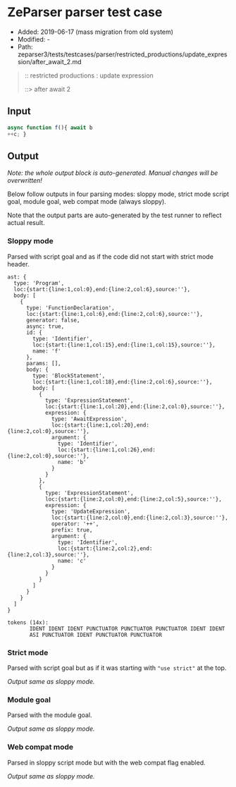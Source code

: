 # ZeParser parser test case

- Added: 2019-06-17 (mass migration from old system)
- Modified: -
- Path: zeparser3/tests/testcases/parser/restricted_productions/update_expression/after_await_2.md

> :: restricted productions : update expression
>
> ::> after await 2

## Input

`````js
async function f(){ await b
++c; }
`````

## Output

_Note: the whole output block is auto-generated. Manual changes will be overwritten!_

Below follow outputs in four parsing modes: sloppy mode, strict mode script goal, module goal, web compat mode (always sloppy).

Note that the output parts are auto-generated by the test runner to reflect actual result.

### Sloppy mode

Parsed with script goal and as if the code did not start with strict mode header.

`````
ast: {
  type: 'Program',
  loc:{start:{line:1,col:0},end:{line:2,col:6},source:''},
  body: [
    {
      type: 'FunctionDeclaration',
      loc:{start:{line:1,col:6},end:{line:2,col:6},source:''},
      generator: false,
      async: true,
      id: {
        type: 'Identifier',
        loc:{start:{line:1,col:15},end:{line:1,col:15},source:''},
        name: 'f'
      },
      params: [],
      body: {
        type: 'BlockStatement',
        loc:{start:{line:1,col:18},end:{line:2,col:6},source:''},
        body: [
          {
            type: 'ExpressionStatement',
            loc:{start:{line:1,col:20},end:{line:2,col:0},source:''},
            expression: {
              type: 'AwaitExpression',
              loc:{start:{line:1,col:20},end:{line:2,col:0},source:''},
              argument: {
                type: 'Identifier',
                loc:{start:{line:1,col:26},end:{line:2,col:0},source:''},
                name: 'b'
              }
            }
          },
          {
            type: 'ExpressionStatement',
            loc:{start:{line:2,col:0},end:{line:2,col:5},source:''},
            expression: {
              type: 'UpdateExpression',
              loc:{start:{line:2,col:0},end:{line:2,col:3},source:''},
              operator: '++',
              prefix: true,
              argument: {
                type: 'Identifier',
                loc:{start:{line:2,col:2},end:{line:2,col:3},source:''},
                name: 'c'
              }
            }
          }
        ]
      }
    }
  ]
}

tokens (14x):
       IDENT IDENT IDENT PUNCTUATOR PUNCTUATOR PUNCTUATOR IDENT IDENT
       ASI PUNCTUATOR IDENT PUNCTUATOR PUNCTUATOR
`````

### Strict mode

Parsed with script goal but as if it was starting with `"use strict"` at the top.

_Output same as sloppy mode._

### Module goal

Parsed with the module goal.

_Output same as sloppy mode._

### Web compat mode

Parsed in sloppy script mode but with the web compat flag enabled.

_Output same as sloppy mode._
